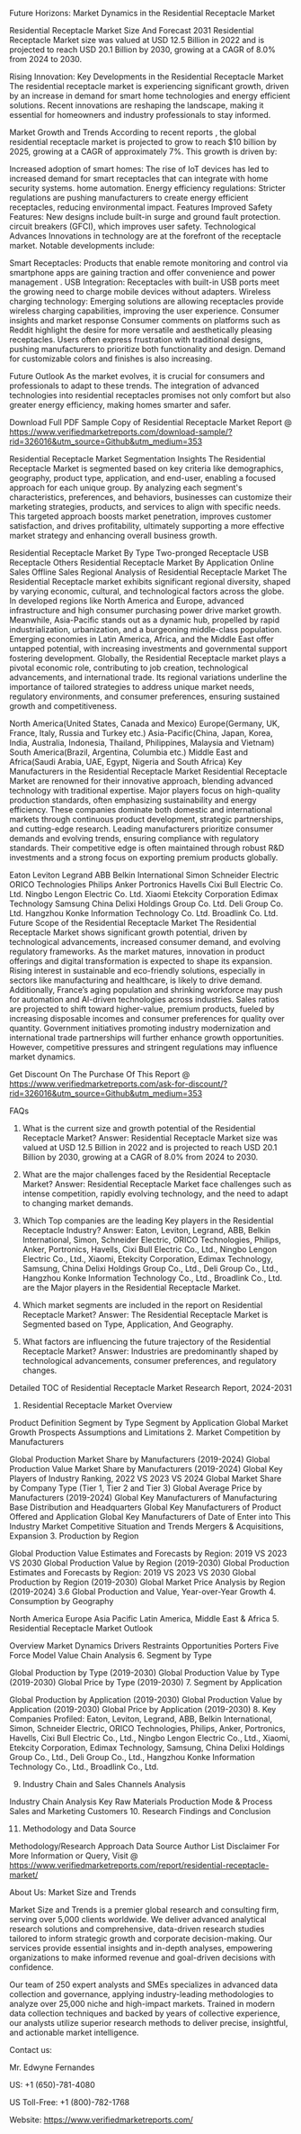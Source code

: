 Future Horizons: Market Dynamics in the Residential Receptacle Market


Residential Receptacle Market Size And Forecast 2031
Residential Receptacle Market size was valued at USD 12.5 Billion in 2022 and is projected to reach USD 20.1 Billion by 2030, growing at a CAGR of 8.0% from 2024 to 2030.

Rising Innovation: Key Developments in the Residential Receptacle Market
The residential receptacle market is experiencing significant growth, driven by an increase in demand for smart home technologies and energy efficient solutions. Recent innovations are reshaping the landscape, making it essential for homeowners and industry professionals to stay informed.

Market Growth and Trends
According to recent reports , the global residential receptacle market is projected to grow to reach $10 billion by 2025, growing at a CAGR of approximately 7%. This growth is driven by:

Increased adoption of smart homes: The rise of IoT devices has led to increased demand for smart receptacles that can integrate with home security systems. home automation.
Energy efficiency regulations: Stricter regulations are pushing manufacturers to create energy efficient receptacles, reducing environmental impact.
Features Improved Safety Features: New designs include built-in surge and ground fault protection. circuit breakers (GFCI), which improves user safety.
Technological Advances
Innovations in technology are at the forefront of the receptacle market. Notable developments include:

Smart Receptacles: Products that enable remote monitoring and control via smartphone apps are gaining traction and offer convenience and power management .
USB Integration: Receptacles with built-in USB ports meet the growing need to charge mobile devices without adapters.
Wireless charging technology: Emerging solutions are allowing receptacles provide wireless charging capabilities, improving the user experience.
Consumer insights and market response
Consumer comments on platforms such as Reddit highlight the desire for more versatile and aesthetically pleasing receptacles. Users often express frustration with traditional designs, pushing manufacturers to prioritize both functionality and design. Demand for customizable colors and finishes is also increasing.

Future Outlook
As the market evolves, it is crucial for consumers and professionals to adapt to these trends. The integration of advanced technologies into residential receptacles promises not only comfort but also greater energy efficiency, making homes smarter and safer.

Download Full PDF Sample Copy of Residential Receptacle Market Report @ https://www.verifiedmarketreports.com/download-sample/?rid=326016&utm_source=Github&utm_medium=353

Residential Receptacle Market Segmentation Insights
The Residential Receptacle Market is segmented based on key criteria like demographics, geography, product type, application, and end-user, enabling a focused approach for each unique group. By analyzing each segment's characteristics, preferences, and behaviors, businesses can customize their marketing strategies, products, and services to align with specific needs. This targeted approach boosts market penetration, improves customer satisfaction, and drives profitability, ultimately supporting a more effective market strategy and enhancing overall business growth.

Residential Receptacle Market By Type
Two-pronged Receptacle
USB Receptacle
Others
Residential Receptacle Market By Application
Online Sales
Offline Sales
Regional Analysis of Residential Receptacle Market
The Residential Receptacle market exhibits significant regional diversity, shaped by varying economic, cultural, and technological factors across the globe. In developed regions like North America and Europe, advanced infrastructure and high consumer purchasing power drive market growth. Meanwhile, Asia-Pacific stands out as a dynamic hub, propelled by rapid industrialization, urbanization, and a burgeoning middle-class population. Emerging economies in Latin America, Africa, and the Middle East offer untapped potential, with increasing investments and governmental support fostering development. Globally, the Residential Receptacle market plays a pivotal economic role, contributing to job creation, technological advancements, and international trade. Its regional variations underline the importance of tailored strategies to address unique market needs, regulatory environments, and consumer preferences, ensuring sustained growth and competitiveness.

North America(United States, Canada and Mexico)
Europe(Germany, UK, France, Italy, Russia and Turkey etc.)
Asia-Pacific(China, Japan, Korea, India, Australia, Indonesia, Thailand, Philippines, Malaysia and Vietnam)
South America(Brazil, Argentina, Columbia etc.)
Middle East and Africa(Saudi Arabia, UAE, Egypt, Nigeria and South Africa)
Key Manufacturers in the Residential Receptacle Market
Residential Receptacle Market are renowned for their innovative approach, blending advanced technology with traditional expertise. Major players focus on high-quality production standards, often emphasizing sustainability and energy efficiency. These companies dominate both domestic and international markets through continuous product development, strategic partnerships, and cutting-edge research. Leading manufacturers prioritize consumer demands and evolving trends, ensuring compliance with regulatory standards. Their competitive edge is often maintained through robust R&D investments and a strong focus on exporting premium products globally.

Eaton
Leviton
Legrand
ABB
Belkin International
Simon
Schneider Electric
ORICO Technologies
Philips
Anker
Portronics
Havells
Cixi Bull Electric Co.
Ltd.
Ningbo Lengon Electric Co.
Ltd.
Xiaomi
Etekcity Corporation
Edimax Technology
Samsung
China Delixi Holdings Group Co.
Ltd.
Deli Group Co.
Ltd.
Hangzhou Konke Information Technology Co.
Ltd.
Broadlink Co.
Ltd.
Future Scope of the Residential Receptacle Market
The Residential Receptacle Market shows significant growth potential, driven by technological advancements, increased consumer demand, and evolving regulatory frameworks. As the market matures, innovation in product offerings and digital transformation is expected to shape its expansion. Rising interest in sustainable and eco-friendly solutions, especially in sectors like manufacturing and healthcare, is likely to drive demand. Additionally, France’s aging population and shrinking workforce may push for automation and AI-driven technologies across industries. Sales ratios are projected to shift toward higher-value, premium products, fueled by increasing disposable incomes and consumer preferences for quality over quantity. Government initiatives promoting industry modernization and international trade partnerships will further enhance growth opportunities. However, competitive pressures and stringent regulations may influence market dynamics.

Get Discount On The Purchase Of This Report @ https://www.verifiedmarketreports.com/ask-for-discount/?rid=326016&utm_source=Github&utm_medium=353

FAQs
1. What is the current size and growth potential of the Residential Receptacle Market?
Answer: Residential Receptacle Market size was valued at USD 12.5 Billion in 2022 and is projected to reach USD 20.1 Billion by 2030, growing at a CAGR of 8.0% from 2024 to 2030.

2. What are the major challenges faced by the Residential Receptacle Market?
Answer: Residential Receptacle Market face challenges such as intense competition, rapidly evolving technology, and the need to adapt to changing market demands.

3. Which Top companies are the leading Key players in the Residential Receptacle Industry?
Answer: Eaton, Leviton, Legrand, ABB, Belkin International, Simon, Schneider Electric, ORICO Technologies, Philips, Anker, Portronics, Havells, Cixi Bull Electric Co., Ltd., Ningbo Lengon Electric Co., Ltd., Xiaomi, Etekcity Corporation, Edimax Technology, Samsung, China Delixi Holdings Group Co., Ltd., Deli Group Co., Ltd., Hangzhou Konke Information Technology Co., Ltd., Broadlink Co., Ltd. are the Major players in the Residential Receptacle Market.

4. Which market segments are included in the report on Residential Receptacle Market?
Answer: The Residential Receptacle Market is Segmented based on Type, Application, And Geography.

5. What factors are influencing the future trajectory of the Residential Receptacle Market?
Answer: Industries are predominantly shaped by technological advancements, consumer preferences, and regulatory changes.

Detailed TOC of Residential Receptacle Market Research Report, 2024-2031
1. Residential Receptacle Market Overview

Product Definition
Segment by Type
Segment by Application
Global Market Growth Prospects
Assumptions and Limitations
2. Market Competition by Manufacturers

Global Production Market Share by Manufacturers (2019-2024)
Global Production Value Market Share by Manufacturers (2019-2024)
Global Key Players of Industry Ranking, 2022 VS 2023 VS 2024
Global Market Share by Company Type (Tier 1, Tier 2 and Tier 3)
Global Average Price by Manufacturers (2019-2024)
Global Key Manufacturers of Manufacturing Base Distribution and Headquarters
Global Key Manufacturers of Product Offered and Application
Global Key Manufacturers of Date of Enter into This Industry
Market Competitive Situation and Trends
Mergers & Acquisitions, Expansion
3. Production by Region

Global Production Value Estimates and Forecasts by Region: 2019 VS 2023 VS 2030
Global Production Value by Region (2019-2030)
Global Production Estimates and Forecasts by Region: 2019 VS 2023 VS 2030
Global Production by Region (2019-2030)
Global Market Price Analysis by Region (2019-2024) 3.6 Global Production and Value, Year-over-Year Growth
4. Consumption by Geography

North America
Europe
Asia Pacific
Latin America, Middle East & Africa
5. Residential Receptacle Market Outlook

Overview
Market Dynamics
Drivers
Restraints
Opportunities
Porters Five Force Model
Value Chain Analysis 
6. Segment by Type

Global Production by Type (2019-2030)
Global Production Value by Type (2019-2030)
Global Price by Type (2019-2030)
7. Segment by Application

Global Production by Application (2019-2030)
Global Production Value by Application (2019-2030)
Global Price by Application (2019-2030)
8. Key Companies Profiled: Eaton, Leviton, Legrand, ABB, Belkin International, Simon, Schneider Electric, ORICO Technologies, Philips, Anker, Portronics, Havells, Cixi Bull Electric Co., Ltd., Ningbo Lengon Electric Co., Ltd., Xiaomi, Etekcity Corporation, Edimax Technology, Samsung, China Delixi Holdings Group Co., Ltd., Deli Group Co., Ltd., Hangzhou Konke Information Technology Co., Ltd., Broadlink Co., Ltd.

9. Industry Chain and Sales Channels Analysis

Industry Chain Analysis
Key Raw Materials
Production Mode & Process
Sales and Marketing
Customers
10. Research Findings and Conclusion

11. Methodology and Data Source

Methodology/Research Approach
Data Source
Author List
Disclaimer
For More Information or Query, Visit @ https://www.verifiedmarketreports.com/report/residential-receptacle-market/

About Us: Market Size and Trends

Market Size and Trends is a premier global research and consulting firm, serving over 5,000 clients worldwide. We deliver advanced analytical research solutions and comprehensive, data-driven research studies tailored to inform strategic growth and corporate decision-making. Our services provide essential insights and in-depth analyses, empowering organizations to make informed revenue and goal-driven decisions with confidence.

Our team of 250 expert analysts and SMEs specializes in advanced data collection and governance, applying industry-leading methodologies to analyze over 25,000 niche and high-impact markets. Trained in modern data collection techniques and backed by years of collective experience, our analysts utilize superior research methods to deliver precise, insightful, and actionable market intelligence.

Contact us:

Mr. Edwyne Fernandes

US: +1 (650)-781-4080

US Toll-Free: +1 (800)-782-1768

Website: https://www.verifiedmarketreports.com/
